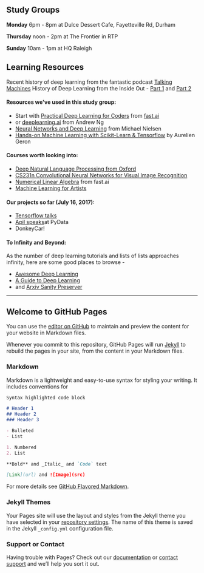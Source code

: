 ## Study Groups

**Monday**       6pm - 8pm at Dulce Dessert Cafe, Fayetteville Rd, Durham

**Thursday**   noon - 2pm at The Frontier in RTP 

**Sunday**      10am - 1pm at HQ Raleigh


## Learning Resources

Recent history of deep learning from the fantastic podcast [Talking Machines](url=http://www.thetalkingmachines.com/blog/)
History of Deep Learning from the Inside Out - [Part 1](http://www.thetalkingmachines.com/blog/2015/2/26/the-history-of-machine-learning-from-the-inside-out) and [Part 2](http://www.thetalkingmachines.com/blog/2015/3/13/how-machine-learning-got-where-it-is-and-the-future-of-the-field)

#### Resources we've used in this study group:
- Start with [Practical Deep Learning for Coders](http://course.fast.ai/) from [fast.ai](http://course.fast.ai)
- or [deeplearning.ai](https://www.deeplearning.ai/) from Andrew Ng
- [Neural Networks and Deep Learning](http://course.fast.ai/) from Michael Nielsen
- [Hands-on Machine Learning with Scikit-Learn & Tensorflow](http://shop.oreilly.com/product/0636920052289.do) by Aurelien Geron

#### Courses worth looking into:
- [Deep Natural Language Processing from Oxford](https://github.com/oxford-cs-deepnlp-2017/lectures) 
- [CS231n Convolutional Neural Networks for Visual Image Recognition](https://cs231n.github.io/)
- [Numerical Linear Algebra](https://github.com/fastai/numerical-linear-algebra) from fast.ai
- [Machine Learning for Artists](https://ml4a.github.io/)

#### Our projects so far (July 16, 2017):
- [Tensorflow talks](https://github.com/apiltamang/tensorflow_rtp_materials)
- [Apil speaks](https://youtu.be/R13oMsL_7hY)at PyData
- DonkeyCar!

#### To Infinity and Beyond:
As the number of deep learning tutorials and lists of lists approaches infinity, here are some good places to browse -
- [Awesome Deep Learning](https://github.com/ChristosChristofidis/awesome-deep-learning)
- [A Guide to Deep Learning](http://yerevann.com/a-guide-to-deep-learning/)
- and [Arxiv Sanity Preserver](http://www.arxiv-sanity.com/)



_________________________________________________________________________________


## Welcome to GitHub Pages

You can use the [editor on GitHub](https://github.com/DeepLearningRTP/deeplearningrtp.github.io/edit/master/README.md) to maintain and preview the content for your website in Markdown files.

Whenever you commit to this repository, GitHub Pages will run [Jekyll](https://jekyllrb.com/) to rebuild the pages in your site, from the content in your Markdown files.

### Markdown

Markdown is a lightweight and easy-to-use syntax for styling your writing. It includes conventions for

```markdown
Syntax highlighted code block

# Header 1
## Header 2
### Header 3

- Bulleted
- List

1. Numbered
2. List

**Bold** and _Italic_ and `Code` text

[Link](url) and ![Image](src)
```

For more details see [GitHub Flavored Markdown](https://guides.github.com/features/mastering-markdown/).

### Jekyll Themes

Your Pages site will use the layout and styles from the Jekyll theme you have selected in your [repository settings](https://github.com/DeepLearningRTP/deeplearningrtp.github.io/settings). The name of this theme is saved in the Jekyll `_config.yml` configuration file.

### Support or Contact

Having trouble with Pages? Check out our [documentation](https://help.github.com/categories/github-pages-basics/) or [contact support](https://github.com/contact) and we’ll help you sort it out.
